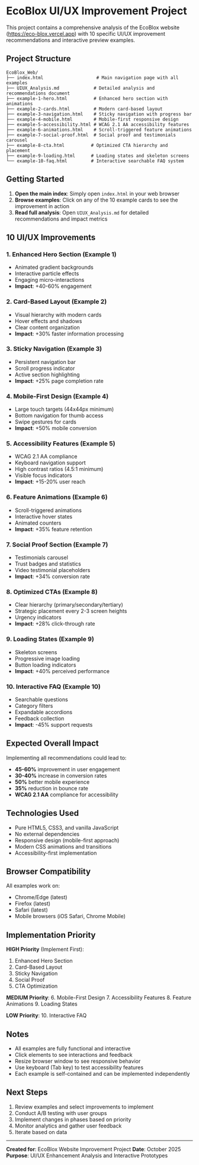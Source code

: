 # EcoBlox UI/UX Improvement Project

This project contains a comprehensive analysis of the EcoBlox website (https://eco-blox.vercel.app) with 10 specific UI/UX improvement recommendations and interactive preview examples.

## Project Structure

```
EcoBlox_Web/
├── index.html                    # Main navigation page with all examples
├── UIUX_Analysis.md             # Detailed analysis and recommendations document
├── example-1-hero.html          # Enhanced hero section with animations
├── example-2-cards.html         # Modern card-based layout
├── example-3-navigation.html    # Sticky navigation with progress bar
├── example-4-mobile.html        # Mobile-first responsive design
├── example-5-accessibility.html # WCAG 2.1 AA accessibility features
├── example-6-animations.html    # Scroll-triggered feature animations
├── example-7-social-proof.html  # Social proof and testimonials carousel
├── example-8-cta.html          # Optimized CTA hierarchy and placement
├── example-9-loading.html      # Loading states and skeleton screens
└── example-10-faq.html         # Interactive searchable FAQ system
```

## Getting Started

1. **Open the main index**: Simply open `index.html` in your web browser
2. **Browse examples**: Click on any of the 10 example cards to see the improvement in action
3. **Read full analysis**: Open `UIUX_Analysis.md` for detailed recommendations and impact metrics

## 10 UI/UX Improvements

### 1. Enhanced Hero Section (Example 1)
- Animated gradient backgrounds
- Interactive particle effects
- Engaging micro-interactions
- **Impact**: +40-60% engagement

### 2. Card-Based Layout (Example 2)
- Visual hierarchy with modern cards
- Hover effects and shadows
- Clear content organization
- **Impact**: +30% faster information processing

### 3. Sticky Navigation (Example 3)
- Persistent navigation bar
- Scroll progress indicator
- Active section highlighting
- **Impact**: +25% page completion rate

### 4. Mobile-First Design (Example 4)
- Large touch targets (44x44px minimum)
- Bottom navigation for thumb access
- Swipe gestures for cards
- **Impact**: +50% mobile conversion

### 5. Accessibility Features (Example 5)
- WCAG 2.1 AA compliance
- Keyboard navigation support
- High contrast ratios (4.5:1 minimum)
- Visible focus indicators
- **Impact**: +15-20% user reach

### 6. Feature Animations (Example 6)
- Scroll-triggered animations
- Interactive hover states
- Animated counters
- **Impact**: +35% feature retention

### 7. Social Proof Section (Example 7)
- Testimonials carousel
- Trust badges and statistics
- Video testimonial placeholders
- **Impact**: +34% conversion rate

### 8. Optimized CTAs (Example 8)
- Clear hierarchy (primary/secondary/tertiary)
- Strategic placement every 2-3 screen heights
- Urgency indicators
- **Impact**: +28% click-through rate

### 9. Loading States (Example 9)
- Skeleton screens
- Progressive image loading
- Button loading indicators
- **Impact**: +40% perceived performance

### 10. Interactive FAQ (Example 10)
- Searchable questions
- Category filters
- Expandable accordions
- Feedback collection
- **Impact**: -45% support requests

## Expected Overall Impact

Implementing all recommendations could lead to:
- **45-60%** improvement in user engagement
- **30-40%** increase in conversion rates
- **50%** better mobile experience
- **35%** reduction in bounce rate
- **WCAG 2.1 AA** compliance for accessibility

## Technologies Used

- Pure HTML5, CSS3, and vanilla JavaScript
- No external dependencies
- Responsive design (mobile-first approach)
- Modern CSS animations and transitions
- Accessibility-first implementation

## Browser Compatibility

All examples work on:
- Chrome/Edge (latest)
- Firefox (latest)
- Safari (latest)
- Mobile browsers (iOS Safari, Chrome Mobile)

## Implementation Priority

**HIGH Priority** (Implement First):
1. Enhanced Hero Section
2. Card-Based Layout
3. Sticky Navigation
4. Social Proof
5. CTA Optimization

**MEDIUM Priority**:
6. Mobile-First Design
7. Accessibility Features
8. Feature Animations
9. Loading States

**LOW Priority**:
10. Interactive FAQ

## Notes

- All examples are fully functional and interactive
- Click elements to see interactions and feedback
- Resize browser window to see responsive behavior
- Use keyboard (Tab key) to test accessibility features
- Each example is self-contained and can be implemented independently

## Next Steps

1. Review examples and select improvements to implement
2. Conduct A/B testing with user groups
3. Implement changes in phases based on priority
4. Monitor analytics and gather user feedback
5. Iterate based on data

---

**Created for**: EcoBlox Website Improvement Project
**Date**: October 2025
**Purpose**: UI/UX Enhancement Analysis and Interactive Prototypes

